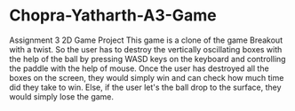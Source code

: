 # Chopra-Yatharth-A3-Game
Assignment 3 2D Game Project
This game is a clone of the game Breakout with a twist.
So the user has to destroy the vertically oscillating boxes with the help of the ball by pressing WASD keys on the keyboard and controlling the paddle with the help of mouse.
Once the user has destroyed all the boxes on the screen, they would simply win and can check how much time did they take to win.
Else, if the user let's the ball drop to the surface, they would simply lose the game.
